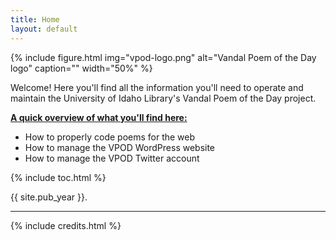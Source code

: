 ```yaml
---
title: Home
layout: default
---
```


{% include figure.html img="vpod-logo.png" alt="Vandal Poem of the Day logo" caption="" width="50%" %}

Welcome! Here you'll find all the information you'll need to operate and maintain the University of Idaho Library's Vandal Poem of the Day project.

<u><strong>A quick overview of what you'll find here:</strong></u>  
- How to properly code poems for the web
- How to manage the VPOD WordPress website
- How to manage the VPOD Twitter account

{% include toc.html %}

{{ site.pub_year }}.

------

{% include credits.html %}
